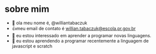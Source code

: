 # sobre mim
- 👋 ola meu nome é, @williantabaczuk
- :+1:meu email de contato é willian.tabaczuk@escola.pr.gov.br
- 👀 eu estou interessado em aprender a programar novas linguagens.
- 🌱 eu estou aprendendo a programar recentemente a linguagem de javascript e scratch

